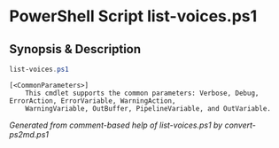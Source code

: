 # PowerShell Script list-voices.ps1

## Synopsis & Description
```powershell
list-voices.ps1 

```

```
[<CommonParameters>]
    This cmdlet supports the common parameters: Verbose, Debug, ErrorAction, ErrorVariable, WarningAction, 
    WarningVariable, OutBuffer, PipelineVariable, and OutVariable.
```

*Generated from comment-based help of list-voices.ps1 by convert-ps2md.ps1*
